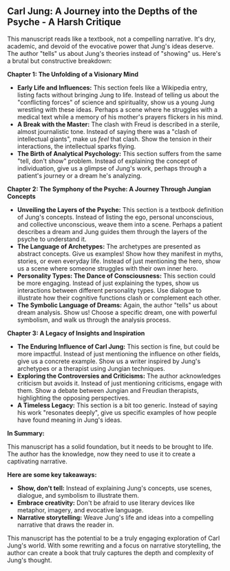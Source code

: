 ## Carl Jung: A Journey into the Depths of the Psyche - A Harsh Critique

This manuscript reads like a textbook, not a compelling narrative. It's dry, academic, and devoid of the evocative power that Jung's ideas deserve. The author "tells" us about Jung's theories instead of "showing" us.  Here's a brutal but constructive breakdown:

**Chapter 1: The Unfolding of a Visionary Mind**

* **Early Life and Influences:**  This section feels like a Wikipedia entry, listing facts without bringing Jung to life. Instead of telling us about the "conflicting forces" of science and spirituality, show us a young Jung wrestling with these ideas.  Perhaps a scene where he struggles with a medical text while a memory of his mother's prayers flickers in his mind.
* **A Break with the Master:**  The clash with Freud is described in a sterile, almost journalistic tone. Instead of saying there was a "clash of intellectual giants", make us *feel* that clash.  Show the tension in their interactions, the intellectual sparks flying. 
* **The Birth of Analytical Psychology:**  This section suffers from the same "tell, don't show" problem.  Instead of explaining the concept of individuation, give us a glimpse of Jung's work, perhaps through a patient's journey or a dream he's analyzing.

**Chapter 2: The Symphony of the Psyche: A Journey Through Jungian Concepts**

* **Unveiling the Layers of the Psyche:**  This section is a textbook definition of Jung's concepts.  Instead of listing the ego, personal unconscious, and collective unconscious,  weave them into a scene. Perhaps a patient describes a dream and Jung guides them through the layers of the psyche to understand it. 
* **The Language of Archetypes:**  The archetypes are presented as abstract concepts.  Give us examples!  Show how they manifest in myths, stories, or even everyday life.  Instead of just mentioning the hero, show us a scene where someone struggles with their own inner hero.
* **Personality Types: The Dance of Consciousness:**  This section could be more engaging.  Instead of just explaining the types, show us interactions between different personality types.  Use dialogue to illustrate how their cognitive functions clash or complement each other.
* **The Symbolic Language of Dreams:**  Again, the author "tells" us about dream analysis.  Show us!  Choose a specific dream, one with powerful symbolism, and walk us through the analysis process.

**Chapter 3: A Legacy of Insights and Inspiration**

* **The Enduring Influence of Carl Jung:**  This section is fine, but could be more impactful.  Instead of just mentioning the influence on other fields, give us a concrete example. Show us a writer inspired by Jung's archetypes or a therapist using Jungian techniques.
* **Exploring the Controversies and Criticisms:**  The author acknowledges criticism but avoids it.  Instead of just mentioning criticisms, engage with them.  Show a debate between Jungian and Freudian therapists, highlighting the opposing perspectives.
* **A Timeless Legacy:**  This section is a bit too generic.  Instead of saying his work "resonates deeply", give us specific examples of how people have found meaning in Jung's ideas. 

**In Summary:**

This manuscript has a solid foundation, but it needs to be brought to life. The author has the knowledge, now they need to use it to create a captivating narrative. 

**Here are some key takeaways:**

* **Show, don't tell:**  Instead of explaining Jung's concepts, use scenes, dialogue, and symbolism to illustrate them.
* **Embrace creativity:**  Don't be afraid to use literary devices like metaphor, imagery, and evocative language.
* **Narrative storytelling:**  Weave Jung's life and ideas into a compelling narrative that draws the reader in.

This manuscript has the potential to be a truly engaging exploration of Carl Jung's world. With some rewriting and a focus on narrative storytelling, the author can create a book that truly captures the depth and complexity of Jung's thought. 
